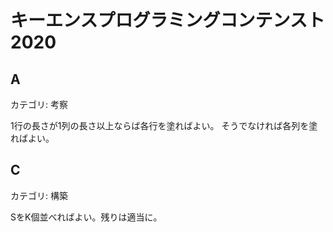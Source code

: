 # キーエンスプログラミングコンテンスト2020

## A
カテゴリ: 考察

1行の長さが1列の長さ以上ならば各行を塗ればよい。
そうでなければ各列を塗ればよい。

## C
カテゴリ: 構築

SをK個並べればよい。残りは適当に。
